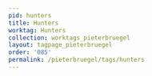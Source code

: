 ```yaml
---
pid: hunters
title: Hunters
worktag: Hunters
collection: worktags_pieterbruegel
layout: tagpage_pieterbruegel
order: '085'
permalink: /pieterbruegel/tags/hunters
---
```

